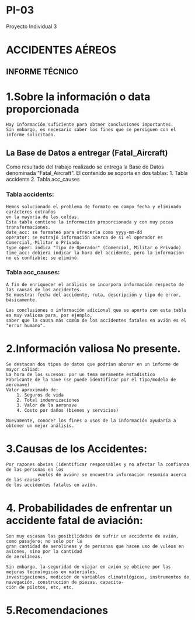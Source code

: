 # PI-03
Proyecto Individual 3

# ACCIDENTES AÉREOS 

## INFORME TÉCNICO

# 1.Sobre la información o data proporcionada
	Hay información suficiente para obtner conclusiones importantes.	
	Sin embargo, es necesario saber los fines que se persiguen con el informe solicitado.
	
## La Base de Datos a entregar (Fatal_Aircraft)
Como resultado del trabajo realizado se entrega la Base de Datos denominada "Fatal_Aircraft".
El contenido se soporta en dos tablas:
	1. Tabla accidents
	2. Tabla acc_causes
### Tabla accidents:
	Hemos solucionado el problema de formato en campo fecha y eliminado carácteres extraños
	en la mayoría de las celdas.
	Esta tabla contiene la información proporcionada y con muy pocas transformaciones.
	date_acc: se formateó para ofrecerla como yyyy-mm-dd
	operator: se extrajó información acerca de si el operador es Comercial, Militar o Privado.
	type_oper: indica "Tipo de Operador" (Comercial, Militar o Privado)
	time_acc: debiera indicar la hora del accidente, pero la información no es confiable; se eliminó.
### Tabla acc_causes:	
	A fin de enriquecer el análisis se incorpora información respecto de las causas de los accidentes.
	Se muestra: fecha del accidente, ruta, descripción y tipo de error, básicamente.
	
	Las conclusiones o información adicional que se aporta con esta tabla es muy valiosa para, por ejemplo,
	saber que la causa más común de los accidentes fatales en avión es el "error humano".
# 2.Información valiosa No presente.
	Se destacan dos tipos de datos que podrían abonar en un informe de mayor caliad:
	La hora de los sucesos: por un tema meramente estadístico
	Fabricante de la nave (se puede identificar por el tipo/modelo de aeronave)
	Valor aproximado de:
		1. Seguros de vida
		2. Total imdemnizaciones
		3. Valor de la aeronave
		4. Costo por daños (bienes y servicios)

	Nuevamente, conocer los fines o usos de la información ayudaría a obtener un mejor análisis.
# 3.Causas de los Accidentes:
	Por razones obvias (identificar responsables y no afectar la confianza de las personas en los
				vuelos de avión) se encuentra información resumida acerca de las causas
	de los accidentes fatales en avión.

# 4. Probabilidades de enfrentar un accidente fatal de aviación:
	Son muy escasas las posibilidades de sufrir un accidente de avión, como pasajero; no solo por la
	gran cantidad de aerolineas y de personas que hacen uso de vuleos en aviones, sino por la cantidad
	de aerolíneas.

	Sin embargo, la seguridad de viajar en avión se obtiene por las mejoras tecnológicas en materiales,
	investigaciones, medición de variables climatológicas, instrumentos de navegación, construcción de piezas, capacita-
	ción de pilotos, etc, etc.
# 5.Recomendaciones
	
